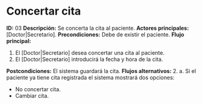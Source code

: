 # Concertar cita
**ID:** 03
**Descripción:** Se concerta la cita al paciente.
**Actores principales:**  [Doctor|Secretario].
**Precondiciones:** Debe de existir el paciente.
**Flujo principal:**
  1. El [Doctor|Secretario] desea concertar una cita al paciente.
  2. El [Doctor|Secretario] introducirá la fecha y hora de la cita.

**Postcondiciones:** El sistema guardará la cita.
**Flujos alternativos:**
  2. a. Si el paciente ya tiene cita registrada el sistema mostrará dos opciones:  
  * No concertar cita.
  * Cambiar cita.
